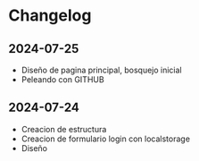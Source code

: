 # Changelog

## 2024-07-25
- Diseño de pagina principal, bosquejo inicial
- Peleando con GITHUB

## 2024-07-24
- Creacion de estructura
- Creacion de formulario login con localstorage
- Diseño
